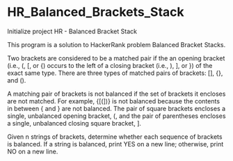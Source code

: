 # HR_Balanced_Brackets_Stack
Initialize project HR - Balanced Bracket Stack

This program is a solution to HackerRank problem Balanced Bracket Stacks.

Two brackets are considered to be a matched pair if the an opening bracket
(i.e., (, [, or {) occurs to the left of a closing bracket (i.e., ), ], or })
of the exact same type. There are three types of matched pairs of
brackets: [], {}, and ().

A matching pair of brackets is not balanced if the set of brackets it encloses
are not matched. For example, {[(])} is not balanced because the contents in
between { and } are not balanced. The pair of square brackets encloses a single,
unbalanced opening bracket, (, and the pair of parentheses encloses a single,
unbalanced closing square bracket, ].

Given n strings of brackets, determine whether each sequence of brackets is balanced.
If a string is balanced, print YES on a new line; otherwise, print NO on a new line.
